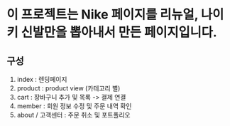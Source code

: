 # 이 프로젝트는 Nike 페이지를 리뉴얼, 나이키 신발만을 뽑아내서 만든 페이지입니다.  

## 구성 

1. index : 렌딩페이지
2. product : product view (카테고리 별)
3. cart  : 장바구니 추가 및 목록 -> 결제 연결 
4. member : 회원 정보 수정 및 주문 내역 확인 
5. about / 고객센터 : 주문 취소 및 포트폴리오 

